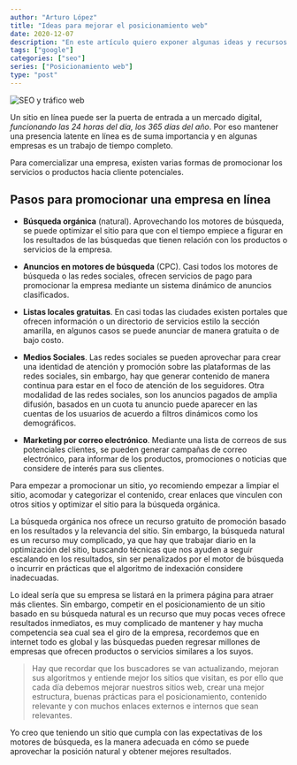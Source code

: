 ```yaml
---
author: "Arturo López"
title: "Ideas para mejorar el posicionamiento web"
date: 2020-12-07
description: "En este artículo quiero exponer algunas ideas y recursos que podemos usar para el mejorar el posicionamiento web de una empresa."
tags: ["google"]
categories: ["seo"]
series: ["Posicionamiento web"]
type: "post"
---
```


![SEO y tráfico web](https://i.imgur.com/FQnVWWo.png "Mejora el posicionamiento de tu sitio web")

Un sitio en línea puede ser la puerta de entrada a un mercado digital, _funcionando las 24 horas del día, los 365 días del año_. Por eso mantener una presencia latente en línea es de suma importancia y en algunas empresas es un trabajo de tiempo completo.

Para comercializar una empresa, existen varias formas de promocionar los servicios o productos hacia cliente potenciales.

## Pasos para promocionar una empresa en línea

- **Búsqueda orgánica** (natural). Aprovechando los motores de búsqueda, se puede optimizar el sitio para que con el tiempo empiece a figurar en los resultados de las búsquedas que tienen relación con los productos o servicios de la empresa.

- **Anuncios en motores de búsqueda** (CPC). Casi todos los motores de búsqueda o las redes sociales, ofrecen servicios de pago para promocionar la empresa mediante un sistema dinámico de anuncios clasificados.

- **Listas locales gratuitas**. En casi todas las ciudades existen portales que ofrecen información o un directorio de servicios estilo la sección amarilla, en algunos casos se puede anunciar de manera gratuita o de bajo costo.

- **Medios Sociales**. Las redes sociales se pueden aprovechar para crear una identidad de atención y promoción sobre las plataformas de las redes sociales, sin embargo, hay que generar contenido de manera continua para estar en el foco de atención de los seguidores. Otra modalidad de las redes sociales, son los anuncios pagados de amplia difusión, basados en un cuota tu anuncio puede aparecer en las cuentas de los usuarios de acuerdo a filtros dinámicos como los demográficos.

- **Marketing por correo electrónico**. Mediante una lista de correos de sus potenciales clientes, se pueden generar campañas de correo electrónico, para informar de los productos, promociones o noticias que considere de interés para sus clientes.

Para empezar a promocionar un sitio, yo recomiendo empezar a limpiar el sitio, acomodar y categorizar el contenido, crear enlaces que vinculen con otros sitios y optimizar el sitio para la búsqueda orgánica.

La búsqueda orgánica nos ofrece un recurso gratuito de promoción basado en los resultados y la relevancia del sitio. Sin embargo, la búsqueda natural es un recurso muy complicado, ya que hay que trabajar diario en la optimización del sitio, buscando técnicas que nos ayuden a seguir escalando en los resultados, sin ser penalizados por el motor de búsqueda o incurrir en prácticas que el algoritmo de indexación considere inadecuadas.

Lo ideal sería que su empresa se listará en la primera página para atraer más clientes. Sin embargo, competir en el posicionamiento de un sitio basado en su búsqueda natural es un recurso que muy pocas veces ofrece resultados inmediatos, es muy complicado de mantener y hay mucha competencia sea cual sea el giro de la empresa, recordemos que en internet todo es global y las búsquedas pueden regresar millones de empresas que ofrecen productos o servicios similares a los suyos.

> Hay que recordar que los buscadores se van actualizando, mejoran sus algoritmos y entiende mejor los sitios que visitan, es por ello que cada día debemos mejorar nuestros sitios web, crear una mejor estructura, buenas prácticas para el posicionamiento, contenido relevante y con muchos enlaces externos e internos que sean relevantes.

Yo creo que teniendo un sitio que cumpla con las expectativas de los motores de búsqueda, es la manera adecuada en cómo se puede aprovechar la posición natural y obtener mejores resultados.
